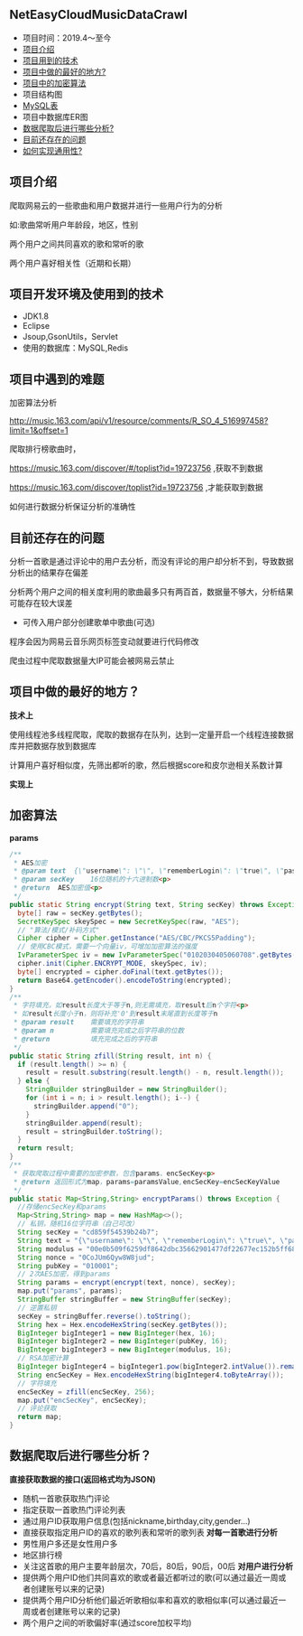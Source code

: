 
 ## NetEasyCloudMusicDataCrawl

- 项目时间：2019.4～至今
- [项目介绍](#项目介绍)
- [项目用到的技术](#项目用到的技术)
- [项目中做的最好的地方?](#项目中做的最好的地方?)
- [项目中的加密算法](#加密算法)
- 项目结构图
- [MySQL表](#MySQL表)
- 项目中数据库ER图
- [数据爬取后进行哪些分析?](#数据爬取后进行哪些分析?)
- [目前还存在的问题](#目前还存在的问题)
- [如何实现通用性?](#如何实现通用性?)


## 项目介绍

爬取网易云的一些歌曲和用户数据并进行一些用户行为的分析

如:歌曲常听用户年龄段，地区，性别

两个用户之间共同喜欢的歌和常听的歌

两个用户喜好相关性（近期和长期）

## 项目开发环境及使用到的技术

- JDK1.8
- Eclipse
- Jsoup,GsonUtils，Servlet
- 使用的数据库：MySQL,Redis

## 项目中遇到的难题

加密算法分析

http://music.163.com/api/v1/resource/comments/R_SO_4_516997458?limit=1&offset=1

爬取排行榜歌曲时，

https://music.163.com/discover/#/toplist?id=19723756 ,获取不到数据

https://music.163.com/discover/toplist?id=19723756 ,才能获取到数据

如何进行数据分析保证分析的准确性

## 目前还存在的问题

分析一首歌是通过评论中的用户去分析，而没有评论的用户却分析不到，导致数据分析出的结果存在偏差

分析两个用户之间的相关度利用的歌曲最多只有两百首，数据量不够大，分析结果可能存在较大误差
  - 可传入用户部分创建歌单中歌曲(可选)

程序会因为网易云音乐网页标签变动就要进行代码修改

爬虫过程中爬取数据量大IP可能会被网易云禁止

## 项目中做的最好的地方？

**技术上**

使用线程池多线程爬取，爬取的数据存在队列，达到一定量开启一个线程连接数据库并把数据存放到数据库

计算用户喜好相似度，先筛出都听的歌，然后根据score和皮尔逊相关系数计算

**实现上**

## 加密算法

**params**
```java
/**
 * AES加密
 * @param text	{\"username\": \"\", \"rememberLogin\": \"true\", \"password\": \"\"}<p>
 * @param secKey	16位随机的十六进制数<p>
 * @return	AES加密值<p>
 */
public static String encrypt(String text, String secKey) throws Exception {
  byte[] raw = secKey.getBytes();
  SecretKeySpec skeySpec = new SecretKeySpec(raw, "AES");
  // "算法/模式/补码方式"
  Cipher cipher = Cipher.getInstance("AES/CBC/PKCS5Padding");
  // 使用CBC模式，需要一个向量iv，可增加加密算法的强度
  IvParameterSpec iv = new IvParameterSpec("0102030405060708".getBytes());
  cipher.init(Cipher.ENCRYPT_MODE, skeySpec, iv);
  byte[] encrypted = cipher.doFinal(text.getBytes());
  return Base64.getEncoder().encodeToString(encrypted);
}
/**
 * 字符填充，如result长度大于等于n,则无需填充，取result后n个字符<p>
 * 如result长度小于n，则将补充'0'到result末尾直到长度等于n
 * @param result	需要填充的字符串
 * @param n			需要填充完成之后字符串的位数
 * @return			填充完成之后的字符串
 */
public static String zfill(String result, int n) {
  if (result.length() >= n) {
    result = result.substring(result.length() - n, result.length());
  } else {
    StringBuilder stringBuilder = new StringBuilder();
    for (int i = n; i > result.length(); i--) {
      stringBuilder.append("0");
    }
    stringBuilder.append(result);
    result = stringBuilder.toString();
  }
  return result;
}
/**
 * 获取爬取过程中需要的加密参数，包含params、encSecKey<p>
 * @return 返回形式为map，params=paramsValue,encSecKey=encSecKeyValue
 */
public static Map<String,String> encryptParams() throws Exception {
  //存储encSecKey和params
  Map<String,String> map = new HashMap<>();
  // 私钥，随机16位字符串（自己可改）
  String secKey = "cd859f54539b24b7";
  String text = "{\"username\": \"\", \"rememberLogin\": \"true\", \"password\": \"\"}";
  String modulus = "00e0b509f6259df8642dbc35662901477df22677ec152b5ff68ace615bb7b725152b3ab17a876aea8a5aa76d2e417629ec4ee341f56135fccf695280104e0312ecbda92557c93870114af6c9d05c4f7f0c3685b7a46bee255932575cce10b424d813cfe4875d3e82047b97ddef52741d546b8e289dc6935b3ece0462db0a22b8e7";
  String nonce = "0CoJUm6Qyw8W8jud";
  String pubKey = "010001";
  // 2次AES加密，得到params
  String params = encrypt(encrypt(text, nonce), secKey);
  map.put("params", params);
  StringBuffer stringBuffer = new StringBuffer(secKey);
  // 逆置私钥
  secKey = stringBuffer.reverse().toString();
  String hex = Hex.encodeHexString(secKey.getBytes());
  BigInteger bigInteger1 = new BigInteger(hex, 16);
  BigInteger bigInteger2 = new BigInteger(pubKey, 16);
  BigInteger bigInteger3 = new BigInteger(modulus, 16);
  // RSA加密计算
  BigInteger bigInteger4 = bigInteger1.pow(bigInteger2.intValue()).remainder(bigInteger3);
  String encSecKey = Hex.encodeHexString(bigInteger4.toByteArray());
  // 字符填充
  encSecKey = zfill(encSecKey, 256);
  map.put("encSecKey", encSecKey);
  // 评论获取
  return map;
}
```

## 数据爬取后进行哪些分析？

**直接获取数据的接口(返回格式均为JSON)**
- 随机一首歌获取热门评论
- 指定获取一首歌热门评论列表
- 通过用户ID获取用户信息(包括nickname,birthday,city,gender...)
- 直接获取指定用户ID的喜欢的歌列表和常听的歌列表
**对每一首歌进行分析**
- 男性用户多还是女性用户多
- 地区排行榜
- 关注这首歌的用户主要年龄层次，70后，80后，90后，00后
**对用户进行分析**
- 提供两个用户ID他们共同喜欢的歌或者最近都听过的歌(可以通过最近一周或者创建账号以来的记录)
- 提供两个用户ID分析他们最近听歌相似率和喜欢的歌相似率(可以通过最近一周或者创建账号以来的记录)
- 两个用户之间的听歌偏好率(通过score加权平均)
